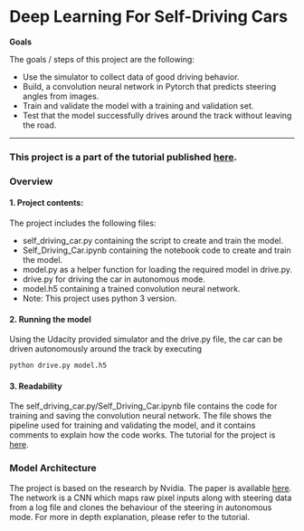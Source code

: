 
# **Deep Learning For Self-Driving Cars** 

**Goals**

The goals / steps of this project are the following:
* Use the simulator to collect data of good driving behavior.
* Build, a convolution neural network in Pytorch that predicts steering angles from images.
* Train and validate the model with a training and validation set.
* Test that the model successfully drives around the track without leaving the road.

---
### This project is a part of the tutorial published [here](https://medium.com/@manajitpal/deep-learning-for-self-driving-cars-7f198ef4cfa2).

### Overview

#### 1. Project contents:
The project includes the following files:
* self_driving_car.py containing the script to create and train the model.
* Self_Driving_Car.ipynb containing the notebook code to create and train the model.
* model.py as a helper function for loading the required model in drive.py.
* drive.py for driving the car in autonomous mode.
* model.h5 containing a trained convolution neural network.
* Note: This project uses python 3 version.


#### 2. Running the model
Using the Udacity provided simulator and the drive.py file, the car can be driven autonomously around the track by executing 
```sh
python drive.py model.h5
```

#### 3. Readability

The self_driving_car.py/Self_Driving_Car.ipynb file contains the code for training and saving the convolution neural network. The file shows the pipeline used for training and validating the model, and it contains comments to explain how the code works. The tutorial for the project is [here](https://medium.com/@manajitpal/deep-learning-for-self-driving-cars-7f198ef4cfa2).

### Model Architecture


The project is based on the research by Nvidia. The paper is available [here](https://arxiv.org/pdf/1604.07316v1.pdf). The network is a CNN which maps raw pixel inputs along with steering data from a log file and clones the behaviour of the steering in autonomous mode. For more in depth explanation, please refer to the tutorial.

